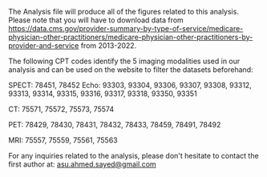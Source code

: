 The Analysis file will produce all of the figures related to this analysis. Please note that you will have to download data from
https://data.cms.gov/provider-summary-by-type-of-service/medicare-physician-other-practitioners/medicare-physician-other-practitioners-by-provider-and-service
from 2013-2022.

The following CPT codes identify the 5 imaging modalities used in our analysis and can be used on the website to filter the datasets beforehand:

SPECT: 78451, 78452
Echo: 93303, 93304, 93306, 93307, 93308, 93312, 93313, 93314, 93315, 93316, 93317, 93318, 93350, 93351

CT: 75571, 75572, 75573, 75574

PET: 78429, 78430, 78431, 78432, 78433, 78459, 78491, 78492

MRI: 75557, 75559, 75561, 75563

For any inquiries related to the analysis, please don't hesitate to contact the first author at: asu.ahmed.sayed@gmail.com
